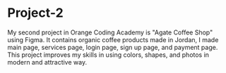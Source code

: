 # Project-2
My second project in Orange Coding Academy is "Agate Coffee Shop" using Figma. It contains organic coffee products made in Jordan, I made main page, services page, login page, sign up page, and payment page. This project improves my skills in using colors, shapes, and photos in modern and attractive way.
